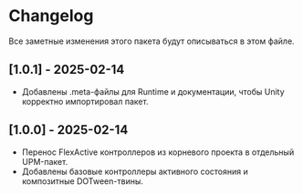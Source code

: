 # Changelog

Все заметные изменения этого пакета будут описываться в этом файле.

## [1.0.1] - 2025-02-14
- Добавлены .meta-файлы для Runtime и документации, чтобы Unity корректно импортировал пакет.

## [1.0.0] - 2025-02-14
- Перенос FlexActive контроллеров из корневого проекта в отдельный UPM-пакет.
- Добавлены базовые контроллеры активного состояния и композитные DOTween-твины.
